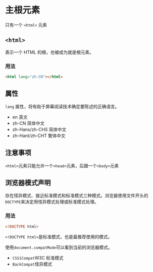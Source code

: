# 主根元素

只有一个 `<html>` 元素

## `<html>`

表示一个 HTML 的根，也被成为就是根元素。

### 用法

```html
<html lang="zh-CN"></html>
```

## 属性

`lang` 属性，将有助于屏幕阅读技术确定要陈述的正确语言。

-   en 英文
-   zh-CN 简体中文
-   zh-Hans/zh-CHS 简体中文
-   zh-Hant/zh-CHT 繁体中文

## 注意事项

`<html>`元素只能允许一个`<head>`元素，后跟一个`<body>`元素

## 浏览器模式声明 

存在怪异模式、接近标准模式和标准模式三种模式。浏览器使用文件开头的`DOCTYPE`来决定用怪异模式处理或标准模式处理。

### 用法

```html
<!DOCTYPE html>
```

`<!DOCTYPE html>`是标准模式，也是最推荐使用的模式。

使用`document.compatMode`可以看到当前的浏览器模式。

-   `CSS1Compat`W3C 标准模式
-   `BackCompat`怪异模式
